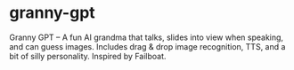 # granny-gpt
Granny GPT – A fun AI grandma that talks, slides into view when speaking, and can guess images. Includes drag &amp; drop image recognition, TTS, and a bit of silly personality. Inspired by Failboat.
